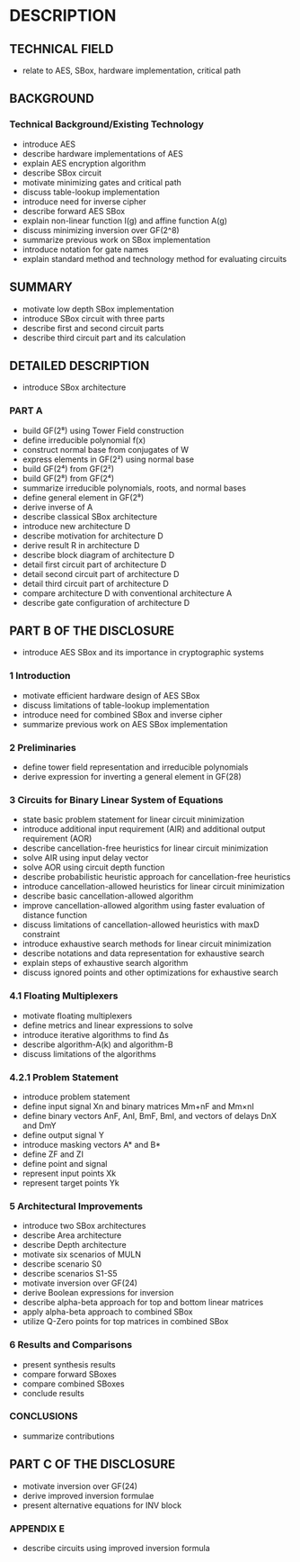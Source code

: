 # DESCRIPTION

## TECHNICAL FIELD

- relate to AES, SBox, hardware implementation, critical path

## BACKGROUND

### Technical Background/Existing Technology

- introduce AES
- describe hardware implementations of AES
- explain AES encryption algorithm
- describe SBox circuit
- motivate minimizing gates and critical path
- discuss table-lookup implementation
- introduce need for inverse cipher
- describe forward AES SBox
- explain non-linear function I(g) and affine function A(g)
- discuss minimizing inversion over GF(2^8)
- summarize previous work on SBox implementation
- introduce notation for gate names
- explain standard method and technology method for evaluating circuits

## SUMMARY

- motivate low depth SBox implementation
- introduce SBox circuit with three parts
- describe first and second circuit parts
- describe third circuit part and its calculation

## DETAILED DESCRIPTION

- introduce SBox architecture

### PART A

- build GF(2⁸) using Tower Field construction
- define irreducible polynomial f(x)
- construct normal base from conjugates of W
- express elements in GF(2²) using normal base
- build GF(2⁴) from GF(2²)
- build GF(2⁸) from GF(2⁴)
- summarize irreducible polynomials, roots, and normal bases
- define general element in GF(2⁸)
- derive inverse of A
- describe classical SBox architecture
- introduce new architecture D
- describe motivation for architecture D
- derive result R in architecture D
- describe block diagram of architecture D
- detail first circuit part of architecture D
- detail second circuit part of architecture D
- detail third circuit part of architecture D
- compare architecture D with conventional architecture A
- describe gate configuration of architecture D

## PART B OF THE DISCLOSURE

- introduce AES SBox and its importance in cryptographic systems

### 1 Introduction

- motivate efficient hardware design of AES SBox
- discuss limitations of table-lookup implementation
- introduce need for combined SBox and inverse cipher
- summarize previous work on AES SBox implementation

### 2 Preliminaries

- define tower field representation and irreducible polynomials
- derive expression for inverting a general element in GF(28)

### 3 Circuits for Binary Linear System of Equations

- state basic problem statement for linear circuit minimization
- introduce additional input requirement (AIR) and additional output requirement (AOR)
- describe cancellation-free heuristics for linear circuit minimization
- solve AIR using input delay vector
- solve AOR using circuit depth function
- describe probabilistic heuristic approach for cancellation-free heuristics
- introduce cancellation-allowed heuristics for linear circuit minimization
- describe basic cancellation-allowed algorithm
- improve cancellation-allowed algorithm using faster evaluation of distance function
- discuss limitations of cancellation-allowed heuristics with maxD constraint
- introduce exhaustive search methods for linear circuit minimization
- describe notations and data representation for exhaustive search
- explain steps of exhaustive search algorithm
- discuss ignored points and other optimizations for exhaustive search

### 4.1 Floating Multiplexers

- motivate floating multiplexers
- define metrics and linear expressions to solve
- introduce iterative algorithms to find Δs
- describe algorithm-A(k) and algorithm-B
- discuss limitations of the algorithms

### 4.2.1 Problem Statement

- introduce problem statement
- define input signal Xn and binary matrices Mm+nF and Mm×nI
- define binary vectors AnF, AnI, BmF, BmI, and vectors of delays DnX and DmY
- define output signal Y
- introduce masking vectors A* and B*
- define ZF and ZI
- define point and signal
- represent input points Xk
- represent target points Yk

### 5 Architectural Improvements

- introduce two SBox architectures
- describe Area architecture
- describe Depth architecture
- motivate six scenarios of MULN
- describe scenario S0
- describe scenarios S1-S5
- motivate inversion over GF(24)
- derive Boolean expressions for inversion
- describe alpha-beta approach for top and bottom linear matrices
- apply alpha-beta approach to combined SBox
- utilize Q-Zero points for top matrices in combined SBox

### 6 Results and Comparisons

- present synthesis results
- compare forward SBoxes
- compare combined SBoxes
- conclude results

### CONCLUSIONS

- summarize contributions

## PART C OF THE DISCLOSURE

- motivate inversion over GF(24)
- derive improved inversion formulae
- present alternative equations for INV block

### APPENDIX E

- describe circuits using improved inversion formula

